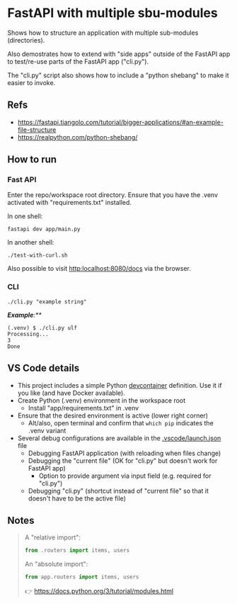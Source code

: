 # FastAPI with multiple sbu-modules

Shows how to structure an application with multiple sub-modules (directories).

Also demostrates how to extend with "side apps" outside of the FastAPI app to test/re-use parts of the FastAPI app ("cli.py").

The "cli.py" script also shows how to include a "python shebang" to make it easier to invoke.

## Refs

* <https://fastapi.tiangolo.com/tutorial/bigger-applications/#an-example-file-structure>
* <https://realpython.com/python-shebang/>

## How to run

### Fast API

Enter the repo/workspace root directory. Ensure that you have the .venv activated with "requirements.txt" installed.

In one shell:

```shell
fastapi dev app/main.py
```

In another shell:
```shell
./test-with-curl.sh
```

Also possible to visit <http:localhost:8080/docs> via the browser.

### CLI

```shell
./cli.py "example string"
```

_**Example**:**_

```console
(.venv) $ ./cli.py ulf
Processing...
3
Done
```

## VS Code details

* This project includes a simple Python [devcontainer](https://code.visualstudio.com/docs/devcontainers/containers) definition. Use it if you like (and have Docker available).
* Create Python (.venv) environment in the workspace root
  * Install "app/requirements.txt" in .venv
* Ensure that the desired environment is active (lower right corner)
  * Alt/also, open terminal and confirm that `which pip` indicates the .venv variant
* Several debug configurations are available in the [.vscode/launch.json](./.vscode/launch.json) file
  * Debugging FastAPI application (with reloading when files change)
  * Debugging the "current file" (OK for "cli.py" but doesn't work for FastAPI app)
    * Option to provide argument via input field (e.g. required for "cli.py")
  * Debugging "cli.py" (shortcut instead of "current file" so that it doesn't have to be the active file)


## Notes

> A "relative import":
>
> ```python
> from .routers import items, users
> ```
>
> An "absolute import":
>
> ```python
> from app.routers import items, users
> ```
>
> 👉 <https://docs.python.org/3/tutorial/modules.html>

